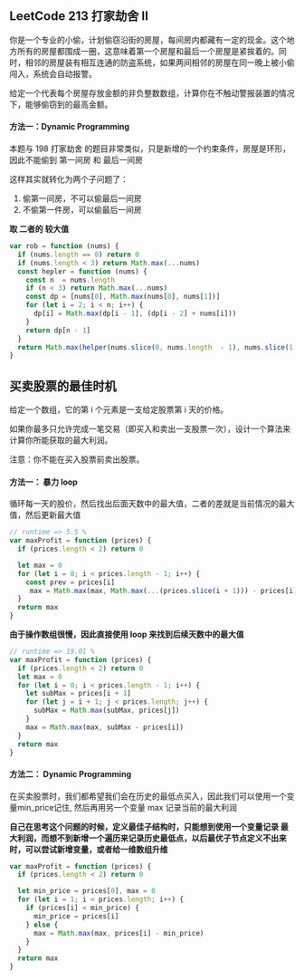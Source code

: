 <h2 id="1">LeetCode 213 打家劫舍 II</h2>

你是一个专业的小偷，计划偷窃沿街的房屋，每间房内都藏有一定的现金。这个地方所有的房屋都围成一圈，这意味着第一个房屋和最后一个房屋是紧挨着的。同时，相邻的房屋装有相互连通的防盗系统，如果两间相邻的房屋在同一晚上被小偷闯入，系统会自动报警。

给定一个代表每个房屋存放金额的非负整数数组，计算你在不触动警报装置的情况下，能够偷窃到的最高金额。

#### 方法一：Dynamic Programming

本题与 198 打家劫舍  的题目非常类似，只是新增的一个约束条件，房屋是环形， 因此不能偷到 第一间房 和 最后一间房

这样其实就转化为两个子问题了：
1. 偷第一间房，不可以偷最后一间房
2. 不偷第一件房，可以偷最后一间房

**取 二者的 较大值**

```javascript
var rob = function (nums) {
  if (nums.length == 0) return 0
  if (nums.length < 3) return Math.max(...nums)
  const hepler = function (nums) {
    const n  = nums.length
    if (n < 3) return Math.max(...nums)
    const dp = [nums[0], Math.max(nums[0], nums[1])]
    for (let i = 2; i < n; i++) {
      dp[i] = Math.max(dp[i - 1], (dp[i - 2] + nums[i]))
    }
    return dp[n - 1]
  }
  return Math.max(helper(nums.slice(0, nums.length  - 1), nums.slice(1)))
}
```

<h2 id="2">买卖股票的最佳时机</h2>
给定一个数组，它的第 i 个元素是一支给定股票第 i 天的价格。

如果你最多只允许完成一笔交易（即买入和卖出一支股票一次），设计一个算法来计算你所能获取的最大利润。

注意：你不能在买入股票前卖出股票。

#### 方法一： 暴力 loop
循环每一天的股价，然后找出后面天数中的最大值，二者的差就是当前情况的最大值，然后更新最大值

```javascript 
// runtime => 5.5 % 
var maxProfit = function (prices) {
  if (prices.length < 2) return 0

  let max = 0
  for (let i = 0; i < prices.length - 1; i++) {
    const prev = prices[i]
     max = Math.max(max, Math.max(...(prices.slice(i + 1))) - prices[i])
  }
  return max
}
```

**由于操作数组很慢，因此直接使用 loop 来找到后续天数中的最大值**

```javascript
// runtime => 19.01 % 
var maxProfit = function (prices) {
  if (prices.length < 2) return 0
  let max = 0
  for (let i = 0; i < prices.length - 1; i++) {
    let subMax = prices[i + 1]
    for (let j = i + 1; j < prices.length; j++) {
      subMax = Math.max(subMax, prices[j])
    }
    max = Math.max(max, subMax - prices[i])
  }
  return max
}
```

#### 方法二： Dynamic Programming

在买卖股票时，我们都希望我们会在历史的最低点买入，因此我们可以使用一个变量min_price记住, 然后再用另一个变量 max 记录当前的最大利润

**自己在思考这个问题的时候，定义最佳子结构时，只能想到使用一个变量记录 最大利润，而想不到新增一个遍历来记录历史最低点，以后最优子节点定义不出来时，可以尝试新增变量，或者给一维数组升维**

```javascript
var maxProfit = function (prices) {
  if (prices.length < 2) return 0

  let min_price = prices[0], max = 0
  for (let i = 1; i < prices.length; i++) {
    if (prices[i] < min_price) {
      min_price = prices[i]
    } else {
      max = Math.max(max, prices[i] - min_price)
    }
  }
  return max
}
```